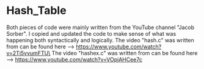 # Hash_Table

Both pieces of code were mainly written from the YouTube channel "Jacob Sorber". 
I copied and updated the code to make sense of what was happening both syntactically and logically.
The video "hash.c" was written from can be found here --> https://www.youtube.com/watch?v=2Ti5yvumFTU\
The video "hashex.c" was written from can be found here --> https://www.youtube.com/watch?v=VOpjAHCee7c
